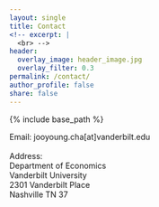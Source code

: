 ```yaml
---
layout: single
title: Contact
<!-- excerpt: |
  <br> -->
header:
  overlay_image: header_image.jpg
  overlay_filter: 0.3
permalink: /contact/
author_profile: false
share: false
---
```

{% include base_path %}

<!--- below converts page to collection --->
<!---
{% for post in site.publications reversed %}
  {% include archive-single.html %}
{% endfor %}
--->


Email: jooyoung.cha[at]vanderbilt.edu
<br>
<br>
Address:
<br>
Department of Economics <br>
Vanderbilt University <br>
2301 Vanderbilt Place <br>
Nashville TN 37


<!-- * <b>Alcantara, R.</b>, Edwards, WB., Millet, G., Grabowski, A. [Predicting continuous ground reaction forces from accelerometers during uphill and downhill running: A Recurrent neural network solution.](https://doi.org/10.7717/peerj.12752) PeerJ (2022). -->






